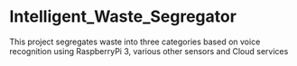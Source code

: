 # Intelligent_Waste_Segregator
This project segregates waste into three categories based on voice recognition using RaspberryPi 3, various other sensors and Cloud services
